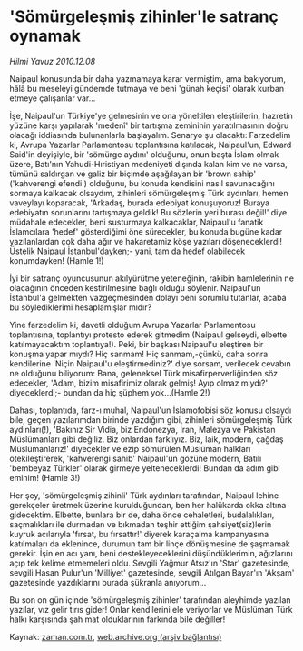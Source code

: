 # 'Sömürgeleşmiş  zihinler'le satranç oynamak

*Hilmi Yavuz 2010.12.08*

<td class="columnist-detail">
<p>Naipaul konusunda bir daha yazmamaya karar vermiştim, ama bakıyorum, hâlâ bu meseleyi gündemde tutmaya ve beni 'günah keçisi' olarak kurban etmeye çalışanlar var...</p>
<p><p>İşe, Naipaul'un Türkiye'ye gelmesinin ve ona yöneltilen eleştirilerin, hazretin yüzüne karşı yapılarak 'medenî' bir tartışma zemininin yaratılmasının doğru olacağı iddiasında bulunanlarla başlayalım. Senaryo şu olacaktı: Farzedelim ki, Avrupa Yazarlar Parlamentosu toplantısına katılacak, Naipaul'un, Edward Said'in deyişiyle, bir 'sömürge aydını' olduğunu, onun başta İslam olmak üzere, Batı'nın Yahudi-Hıristiyan medeniyeti dışında kalan kim ve ne varsa, tümünü saldırgan ve galiz bir biçimde aşağılayan bir 'brown sahip' ('kahverengi efendi') olduğunu, bu konuda kendisini nasıl savunacağını sormaya kalkacak olsaydım, zihinleri sömürgeleşmiş Türk aydınları, hemen vaveylayı koparacak, 'Arkadaş, burada edebiyat konuşuyoruz! Buraya edebiyatın sorunlarını tartışmaya geldik! Bu sözlerin yeri burası değil!' diye müdahale edecekler, beni susturmaya kalkacaklar, Naipaul'u fanatik İslamcılara 'hedef' gösterdiğimi öne sürecekler, bu konuda bugüne kadar yazılanlardan çok daha ağır ve hakaretamiz köşe yazıları döşeneceklerdi! Üstelik Naipaul İstanbul'dayken;- yani, tam da hedef olabilecek konumdayken! (Hamle 1!)
<p> İyi bir satranç oyuncusunun akılyürütme yeteneğinin, rakibin hamlelerinin ne olacağının önceden kestirilmesine bağlı olduğu söylenir. Naipaul'un İstanbul'a gelmekten vazgeçmesinden dolayı beni sorumlu tutanlar, acaba bu söylediklerimi hesaplamışlar mıdır? 
<p> Yine farzedelim ki, davetli olduğum Avrupa Yazarlar Parlamentosu toplantısına, toplantıyı protesto ederek gitmedim (Naipaul gelseydi, elbette katılmayacaktım toplantıya!). Peki, bir başkası Naipaul'u eleştiren bir konuşma yapar mıydı? Hiç sanmam! Hiç sanmam,-çünkü, daha sonra kendilerine 'Niçin Naipaul'u eleştirmediniz?' diye sorsam, verilecek cevabın ne olduğunu biliyorum: Bana, geleneksel Türk misafirperverliğinden söz edecekler, 'Adam, bizim misafirimiz olarak gelmiş! Ayıp olmaz mıydı?' diyeceklerdi;- bundan da hiç şüphem yok...(Hamle 2!)
<p> Dahası, toplantıda, farz-ı muhal, Naipaul'un İslamofobisi söz konusu olsaydı bile, geçen yazılarımdan birinde yazdığım gibi, zihinleri sömürgeleşmiş Türk aydınları(!), 'Bakınız Sir Vidia, biz Endonezya, İran, Malezya ve Pakistan Müslümanları gibi değiliz. Biz onlardan farklıyız. Biz, laik, modern, çağdaş Müslümanlarız!' diyecekler ve ezip sömürülen Müslüman halkları ötekileştirerek, 'kahverengi sahib' Naipaul'un gözüne modern, Batılı 'bembeyaz Türkler' olarak girmeye yelteneceklerdi! Bundan da adım gibi eminim! (Hamle 3!)
<p> Her şey, 'sömürgeleşmiş zihinli' Türk aydınları tarafından, Naipaul lehine gerekçeler üretmek üzerine kurulduğundan, ben her halükarda okka altına gidecektim. Elbette, bunlara bir de, daha önce cehaletleri, budalalıkları, saçmalıkları ile durmadan ve bıkmadan teşhir ettiğim şahsiyet(siz)lerin kuyruk acılarıyla 'fırsat, bu fırsattır!' diyerek karaçalma kampanyasına katılmaları da eklenince, durumun tam bir linçe dönüşmesine de şaşmamak gerekir. İşin en acı yanı, beni destekleyeceklerini düşündüklerimin, ağızlarını açıp tek kelime etmemeleri oldu. Sevgili Yağmur Atsız'ın 'Star' gazetesinde, sevgili Hasan Pulur'un 'Milliyet' gazetesinde, sevgili Atılgan Bayar'ın 'Akşam' gazetesinde yazdıklarını burada şükranla anıyorum...
<p> Bu son on gün içinde 'sömürgeleşmiş zihinler' tarafından aleyhimde yazılan yazılar, vız gelir tırıs gider! Onlar kendilerini ele veriyorlar ve Müslüman Türk halkı karşısında şah mat olduklarının farkında bile değiller! </p>
<a href="http://web.archive.org/web/20101215060247/mailto:h.yavuz@zaman.com.tr">
</a></p></p></p></p></p></p></td>

Kaynak: [zaman.com.tr](http://zaman.com.tr/yazar.do?yazino=1062313), [web.archive.org (arşiv bağlantısı)](http://web.archive.org/web/20101215060247/http://www.zaman.com.tr:80/yazar.do?yazino=1062313)
